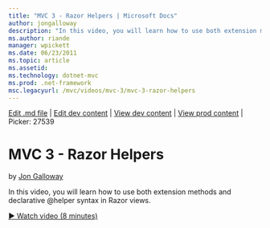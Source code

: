 ```yaml
---
title: "MVC 3 - Razor Helpers | Microsoft Docs"
author: jongalloway
description: "In this video, you will learn how to use both extension methods and declarative @helper syntax in Razor views."
ms.author: riande
manager: wpickett
ms.date: 06/23/2011
ms.topic: article
ms.assetid: 
ms.technology: dotnet-mvc
ms.prod: .net-framework
msc.legacyurl: /mvc/videos/mvc-3/mvc-3-razor-helpers
---
```

[Edit .md file](C:\Projects\msc\dev\Msc.Www\Web.ASP\App_Data\github\mvc\videos\mvc-3\mvc-3-razor-helpers.md) | [Edit dev content](http://www.aspdev.net/umbraco#/content/content/edit/26720) | [View dev content](http://docs.aspdev.net/tutorials/mvc/videos/mvc-3/mvc-3-razor-helpers.html) | [View prod content](http://www.asp.net/mvc/videos/mvc-3/mvc-3-razor-helpers) | Picker: 27539

MVC 3 - Razor Helpers
====================
by [Jon Galloway](https://github.com/jongalloway)

In this video, you will learn how to use both extension methods and declarative @helper syntax in Razor views.

[&#9654; Watch video (8 minutes)](https://channel9.msdn.com/Blogs/ASP-NET-Site-Videos/mvc-3-razor-helpers)